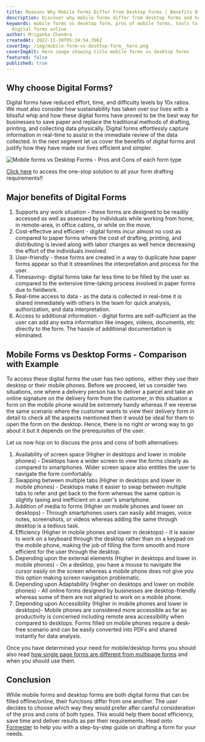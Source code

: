 ```yaml
---
title: Reasons Why Mobile Forms Differ From Desktop Forms | Benefits Of Using Digital Forms For Data Collection - Formester
description: Discover why mobile forms differ from desktop forms and how digital forms benefit data collection. Try Formester for efficient and streamlined form management.
keywords: mobile forms vs desktop form, pros of mobile forms, tools to build
  digital forms online
author: Mriganka Chandra
createdAt: 2022-11-30T05:34:54.396Z
coverImg: /img/mobile-form-vs-desktop-form__hero.png
coverImgAlt: Hero image showing title mobile forms vs desktop forms
featured: false
published: true
---
```

## Why choose Digital Forms?

Digital forms have reduced effort, time, and difficulty levels by 10x ratios. We must also consider how sustainability has taken over our lives with a blissful whip and how these digital forms have proved to be the best way for businesses to save paper and replace the traditional methods of drafting, printing, and collecting data physically. Digital forms effortlessly capture information in real-time to assist in the immediate review of the data collected. In the next segment let us cover the benefits of digital forms and justify how they have made our lives efficient and simpler.

![Mobile forms vs Desktop Forms - Pros and Cons of each form type](/img/mobile-form-vs-desktop-form__hero.png "Mobile forms vs Desktop Forms - Pros and Cons of each form type")

[Click here](https://app.formester.com) to access the one-stop solution to all your form drafting requirements!!

## Major benefits of Digital Forms

1. Supports any work situation - these forms are designed to be readily accessed as well as assessed by individuals while working from home, in remote-area, in office cabins, or while on the move.
2. Cost-effective and efficient - digital forms incur almost no cost as compared to paper forms where the cost of drafting, printing, and distributing is levied along with labor charges as well hence decreasing the effort of the individuals involved. 
3. User-friendly - these forms are created in a way to duplicate how paper forms appear so that it streamlines the interpretation and process for the user.
4. Timesaving- digital forms take far less time to be filled by the user as compared to the extensive time-taking process involved in paper forms due to fieldwork.
5. Real-time access to data - as the data is collected in real-time it is shared immediately with others in the team for quick analysis, authorization, and data interpretation.
6. Access to additional information - digital forms are self-sufficient as the user can add any extra information like images, videos, documents, etc directly to the form. The hassle of additional documentation is eliminated.  

## Mobile Forms vs Desktop Forms - Comparison with Example

To access these digital forms the user has two options,  either they use their desktop or their mobile phones. Before we proceed, let us consider two situations, one where a delivery person has to deliver a parcel and take an online signature on the delivery form from the customer, in this situation a form on the mobile phone would be extremely handy whereas if we reverse the same scenario where the customer wants to view their delivery form in detail to check all the aspects mentioned then it would be ideal for them to open the form on the desktop. Hence, there is no right or wrong way to go about it but it depends on the prerequisites of the user.

Let us now hop on to discuss the pros and cons of both alternatives:

1. Availability of screen space (Higher in desktops and lower in mobile phones) - Desktops have a wider screen to view the forms clearly as compared to smartphones. Wider screen space also entitles the user to navigate the form comfortably.
2. Swapping between multiple tabs (Higher in desktops and lower in mobile phones) - Desktops make it easier to swap between multiple tabs to refer and get back to the form whereas the same option is slightly taxing and inefficient on a user's smartphone. 
3. Addition of media to forms (Higher on mobile phones and lower on desktops) - Through smartphones users can easily add images, voice notes, screenshots, or videos whereas adding the same through desktop is a tedious task.
4. Efficiency (Higher in mobile phones and lower in desktops) - It is easier to work on a keyboard through the desktop rather than on a keypad on the mobile phone, making the job of filling the form smooth and more efficient for the user through the desktop.
5. Depending upon the external elements (Higher in desktops and lower in mobile phones) - On a desktop, you have a mouse to navigate the cursor easily on the screen whereas a mobile phone does not give you this option making screen navigation problematic.
6. Depending upon Adaptability (Higher on desktops and lower on mobile phones) - All online forms designed by businesses are desktop-friendly whereas some of them are not aligned to work on a mobile phone. 
7. Depending upon Accessibility (Higher in mobile phones and lower in desktops)- Mobile phones are considered more accessible as far as productivity is concerned including remote area accessibility when compared to desktops. Forms filled on mobile phones require a desk-free scenario and can be easily converted into PDFs and shared instantly for data analysis.

Once you have determined your need for mobile/desktop forms you should also read [how single page forms are different from multipage forms](/blog/single-page-vs-multi-page-forms/) and when you should use them.

## C﻿onclusion

While mobile forms and desktop forms are both digital forms that can be filled offline/online, their functions differ from one another. The user decides to choose which way they would prefer after careful consideration of the pros and cons of both types. This would help them boost efficiency, save time and deliver results as per their requirements. Head onto [Formester](https://app.formester.com) to help you with a step-by-step guide on drafting a form for your needs.